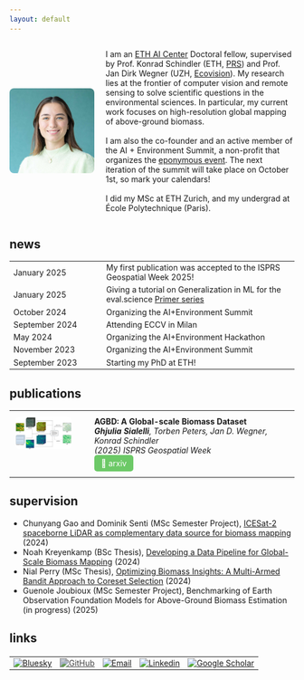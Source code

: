 ```yaml
---
layout: default
---
```


<div style="display: flex; align-items: center;">
  <img src="./img/AIC_headshot_small.jpg" alt="Headshot" style="width:150px; border-radius: 8px; margin-right: 20px;">
    <div>
    <p>
        I am an <a href="https://ai.ethz.ch/" target="_blank">ETH AI Center</a> Doctoral fellow, supervised by Prof. Konrad Schindler (ETH, <a href="https://prs.igp.ethz.ch/" target="_blank">PRS</a>) and Prof. Jan Dirk Wegner (UZH, <a href="https://dm3l.uzh.ch/wegner" target="_blank">Ecovision</a>). My research lies at the frontier of computer vision and remote sensing to solve scientific questions in the environmental sciences. In particular, my current work focuses on high-resolution global mapping of above-ground biomass.
        <br><br>
        I am also the co-founder and an active member of the AI + Environment Summit, a non-profit that organizes the <a href="https://ai-environment-summit.com/" target="_blank">eponymous event</a>. The next iteration of the summit will take place on October 1st, so mark your calendars!
        <br><br>
        I did my MSc at ETH Zurich, and my undergrad at École Polytechnique (Paris).
    </p>
    </div>
</div>




## news
<table style="width:100%; border-collapse: collapse;">
  <tr>
    <td style="width:20%; min-width:150px;">January 2025</td>
    <td style="width:80%;">My first publication was accepted to the ISPRS Geospatial Week 2025!</td>
  </tr>
  <tr>
    <td style="width:20%; min-width:150px;">January 2025</td>
    <td style="width:80%;">Giving a tutorial on Generalization in ML for the eval.science <a href="https://docs.eval.science/learn/primer" target="_blank">Primer series</a></td>
  </tr>
  <tr>
    <td style="width:20%; min-width:150px;">October 2024</td>
    <td style="width:80%;">Organizing the AI+Environment Summit</td>
  </tr>
  <tr>
    <td style="width:20%; min-width:150px;">September 2024</td>
    <td style="width:80%;">Attending ECCV in Milan</td>
  </tr>
  <tr>
    <td style="width:20%; min-width:150px;">May 2024</td>
    <td style="width:80%;">Organizing the AI+Environment Hackathon</td>
  </tr>
  <tr>
    <td style="width:20%; min-width:150px;">November 2023</td>
    <td style="width:80%;">Organizing the AI+Environment Summit</td>
  </tr>
  <tr>
    <td style="width:20%; min-width:150px;">September 2023</td>
    <td style="width:80%;">Starting my PhD at ETH!</td>
  </tr>
</table>


## publications
<table style="width:100%; border-collapse: collapse; margin-bottom: 20px;">
  <tr>
    <td style="width: 120px; padding: 10px; vertical-align: top;">
      <img src="./img/AGBD.png" alt="Publication Image" style="width:100px; border-radius: 8px;">
    </td>
    <td style="padding: 10px; vertical-align: top;">
      <strong>AGBD: A Global-scale Biomass Dataset</strong><br>
      <em><strong>Ghjulia Sialelli</strong>, Torben Peters, Jan D. Wegner, Konrad Schindler</em><br><em>(2025) ISPRS Geospatial Week</em><br>
      <a href="https://arxiv.org/abs/2406.04928" target="_blank" 
         style="display: inline-block; padding: 6px 12px; background-color: #6cc967; 
                color: white; text-decoration: none; border-radius: 5px; font-size: 14px;">
        🔗 arxiv
      </a>
    </td>
  </tr>
</table>

## supervision
* Chunyang Gao and Dominik Senti (MSc Semester Project), <a href="https://drive.google.com/file/d/1OlnVD6Fw6mD9KA-Fq-QacB2tlwu_EzBE/view?usp=sharing" target="_blank">ICESat-2 spaceborne LiDAR as complementary data source for biomass mapping</a> (2024)
* Noah Kreyenkamp (BSc Thesis), <a href="https://drive.google.com/file/d/1eGPVt3_ir7LKXSMV_HRqwwAl80yHyU2h/view?usp=sharing" target="_blank">Developing a Data Pipeline for Global-Scale Biomass Mapping</a> (2024)
* Nial Perry (MSc Thesis), <a href="https://drive.google.com/file/d/1nelZxR3u0_i0buubRSMh_8Um5go02oWb/view?usp=sharing" target="_blank">Optimizing Biomass Insights: A Multi-Armed Bandit Approach to Coreset Selection</a> (2024)
* Guenole Joubioux (MSc Semester Project), Benchmarking of Earth Observation Foundation Models for Above-Ground Biomass Estimation (in progress) (2025)

## links
<table style="width:100%; text-align:center; margin-top: 20px;">
  <tr>
    <td>
      <a href="https://bsky.app/profile/ghjuliasialelli.bsky.social" target="_blank">
        <img src="https://upload.wikimedia.org/wikipedia/commons/7/7a/Bluesky_Logo.svg" 
             alt="Bluesky" style="width:40px;">
      </a>
    </td>
    <td>
      <a href="https://github.com/ghjuliasialelli" target="_blank">
        <img src="https://cdn.jsdelivr.net/npm/simple-icons@v9/icons/github.svg" 
             alt="GitHub" style="width:40px; filter: invert(0.2);">
      </a>
    </td>
    <td>
      <a href="mailto:gsialelli@ethz.ch">
        <img src="https://cdn.jsdelivr.net/npm/simple-icons@v9/icons/maildotru.svg" 
             alt="Email" style="width:40px;">
      </a>
    </td>
    <td>
      <a href="https://www.linkedin.com/in/ghjuliasialelli/">
        <img src="https://cdn.jsdelivr.net/npm/simple-icons@v9/icons/linkedin.svg" 
             alt="Linkedin" style="width:40px;">
      </a>
    </td>
    <td>
      <a href="https://scholar.google.com/citations?user=WTVF1dAAAAAJ&hl=fr">
        <img src="https://cdn.jsdelivr.net/npm/simple-icons@v9/icons/googlescholar.svg" 
             alt="Google Scholar" style="width:40px;">
      </a>
    </td>
  </tr>
</table>
